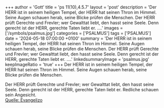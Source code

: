 +++
author = 'Gott'
title = 'ps 11(10),4.5.7'
layout = 'post'
description = 'Der HERR ist in seinem heiligen Tempel,  der HERR hat seinen Thron im Himmel.  Seine Augen schauen herab,  seine Blicke prüfen die Menschen.  Der HERR prüft Gerechte und Frevler;  wer Gewalttat liebt, den hasst seine Seele. Denn gerecht ist der HERR, gerechte Taten liebt er. ....'
images = ['/symbols/psalmus.jpg']
categories = ['PSALMUS']
tags = ['PSALMUS']
date = '2024-05-18 07:00:00 +0100'
summary = 'Der HERR ist in seinem heiligen Tempel,  der HERR hat seinen Thron im Himmel.  Seine Augen schauen herab,  seine Blicke prüfen die Menschen.  Der HERR prüft Gerechte und Frevler;  wer Gewalttat liebt, den hasst seine Seele. Denn gerecht ist der HERR, gerechte Taten liebt er. ....'
linkedsummaryImage = 'psalmus.jpg'
keepImageRatio = 'true'
+++
Der HERR ist in seinem heiligen Tempel, 
der HERR hat seinen Thron im Himmel. 
Seine Augen schauen herab, 
seine Blicke prüfen die Menschen.

Der HERR prüft Gerechte und Frevler; 
wer Gewalttat liebt, den hasst seine Seele.
Denn gerecht ist der HERR, gerechte Taten liebt er. 
Redliche schauen sein Angesicht.<!--more--><br> [Quelle: Evangelizo](https://evangeliumtagfuertag.org/DE/gospel)